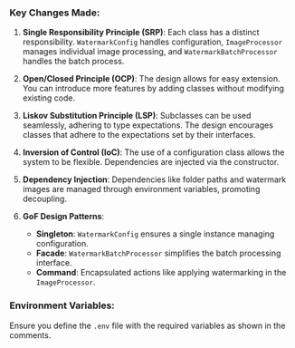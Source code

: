 
### Key Changes Made:

1. **Single Responsibility Principle (SRP)**: Each class has a distinct responsibility. `WatermarkConfig` handles configuration, `ImageProcessor` manages individual image processing, and `WatermarkBatchProcessor` handles the batch process.

2. **Open/Closed Principle (OCP)**: The design allows for easy extension. You can introduce more features by adding classes without modifying existing code.

3. **Liskov Substitution Principle (LSP)**: Subclasses can be used seamlessly, adhering to type expectations. The design encourages classes that adhere to the expectations set by their interfaces.

4. **Inversion of Control (IoC)**: The use of a configuration class allows the system to be flexible. Dependencies are injected via the constructor.

5. **Dependency Injection**: Dependencies like folder paths and watermark images are managed through environment variables, promoting decoupling.

6. **GoF Design Patterns**:
   - **Singleton**: `WatermarkConfig` ensures a single instance managing configuration.
   - **Facade**: `WatermarkBatchProcessor` simplifies the batch processing interface.
   - **Command**: Encapsulated actions like applying watermarking in the `ImageProcessor`.

### Environment Variables:
Ensure you define the `.env` file with the required variables as shown in the comments.

